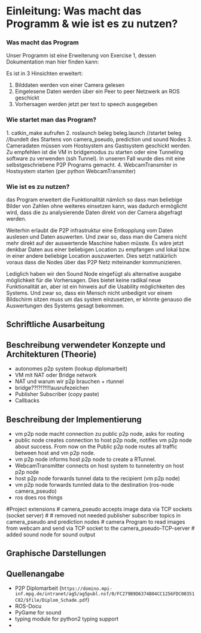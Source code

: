 <h1> Einleitung: Was macht das Programm & wie ist es zu nutzen?</h1> 


<h3>Was macht das Program </h3>
Unser Programm ist eine Erweiterung von Exercise 1, dessen Dokumentation man hier finden kann: <https://github.com/FlorianSauer/RobotikROSUebung/blob/master/Solution.md> 

Es ist in 3 Hinsichten erweitert: </br> 
1. Bilddaten werden von einer Camera gelesen </br> 
2. Eingelesene Daten werden über ein Peer to peer Netzwerk an ROS geschickt  </br> 
3. Vorhersagen werden jetzt per text to speech ausgegeben


<h3>Wie startet man das Program? </h3>
1. catkin_make aufrufen
2. roslaunch beleg beleg.launch //startet beleg //bundelt des Startens von camera_pseudo, prediction und sound Nodes
3. Cameradaten müssen vom Hostsystem ans Gastsystem geschickt werden. Zu empfehlen ist die VM in bridgemodus zu starten oder eine Tunneling software zu verwenden (ssh Tunnel). In unseren Fall wurde dies mit eine selbstgeschriebene P2P Programs gemacht. 
4. WebcamTransmiter in Hostsystem starten (per python WebcamTransmiter)

<h3>Wie ist es zu nutzen? </h3>
das Program erweitert die Funktionalität nämlich so dass man beliebige Bilder von Zahlen ohne weiteres einsetzen kann, was dadurch ermöglicht wird, dass die zu analysierende Daten direkt von der Camera abgefragt werden. 

Weiterhin erlaubt die P2P infrastruktur eine Entkopplung vom Daten auslesen und Daten asuwerten. Und zwar so, dass man die Camera nicht mehr direkt auf der auswertende Maschine haben müsste. Es wäre jetzt denkbar Daten aus einer beliebigen Location zu empfangen und lokal bzw. in einer andere beliebige Location auszuwerten. Dies setzt natäürlich voraus dass die Nodes über das P2P Netz miteinander kommunizieren.

Lediglich haben wir den Sound Node eingefügt als alternative  ausgabe möglichkeit für die Vorhersagen. Dies bietet keine radikal neue Funktionalität an, aber ist ein hinweis auf die Usability möglichkeiten des Systems. Und zwar so, dass ein Mensch nicht unbedignt vor einem Bildschirm sitzen muss um das system einzusetzen, er könnte genauso die Auswertungen des Systems gesagt bekommen. 


<h2> Schriftliche Ausarbeitung</h2>

<h2> Beschreibung verwendeter Konzepte und Architekturen (Theorie)</h2>

- autonomes p2p system (lookup diplomarbeit)
- VM mit NAT oder Bridge network
- NAT und warum wir p2p brauchen + rtunnel
- bridge??!?!?!!!!ausrufezeichen
- Publisher Subscriber (copy paste)
- Callbacks

<h2> Beschreibung der Implementierung </h2>

- vm p2p node macht connection zu public p2p node, asks for routing
- public node creates connection to host p2p node, notifies vm p2p node about success. From now on the Public p2p node routes all traffic between host and vm p2p node.
- vm p2p node informs host p2p node to create a RTunnel.
- WebcamTransmitter connects on host system to tunnelentry on host p2p node
- host p2p node forwards tunnel data to the recipient (vm p2p node)
- vm p2p node forwards tunnled data to the destination (ros-node camera_pseudo)
- ros does ros things


#Project extensions
    # camera_pseudo accepts image data via TCP sockets (socket server)
    # 
	# removed not needed publisher subscriber topics in camera_pseudo and prediction nodes
	# camera Program to read images from webcam and send via TCP socket to the camera_pseudo-TCP-server
    # added sound node for sound output
 

<h2> Graphische Darstellungen </h2>

<h2>Quellenangabe </h2>

- P2P Diplomarbeit (```https://domino.mpi-inf.mpg.de/intranet/ag5/ag5publ.nsf/0/FC279B9D6374B04CC1256FDC00351C82/$file/Diplom_Schade.pdf```)
- ROS-Docu
- PyGame for sound
- typing module for python2 typing support
- 

